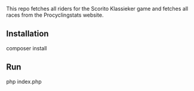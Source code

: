 This repo fetches all riders for the Scorito Klassieker game and fetches all races from the Procyclingstats website.

## Installation
composer install

## Run
php index.php